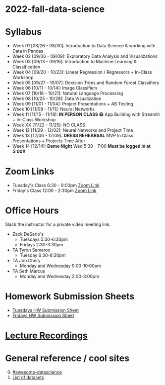 
# 2022-fall-data-science
# Syllabus 
-   Week 01 [08/26 - 08/30]: Introduction to Data Science & working with Data in Pandas
-   Week 02 [09/06 - 09/09]: Exploratory Data Analysis and Visualizations
-   Week 03 [09/13 - 09/16]: Introduction to Machine Learning & Classification
-   Week 04 [09/20 - 10/23]: Linear Regression / Regressors + In-Class Workshop 
-   Week 05 [09/27 - 10/07]: Decision Trees and Random Forest Classifiers
-   Week 06 [10/11 - 10/14]: Image Classifiers
-   Week 07 [10/18 - 10/21]: Natural Language Processing
-   Week 08 [10/25 - 10/28]: Data Visualization
-   Week 09 [11/01 - 11/04]: Project Presentations + AB Testing
-   Week 10 [11/08 - 11/11]: Neural Networks
-   Week 11 [11/15 - 11/18]: __IN PERSON CLASS :smiley:__ App Building with Streamlit + In-Class Workshop
-   Week XX [11/22 - 11/25]: NO CLASS
-   Week 12 [11/29 - 12/02]: Neural Networks and Project Time
-   Week 13 [12/06 - 12/09]: **DRESS REHEARSAL** MVP In Class Presentations + Projects Time After
-   Week 14 [12/14]: **Demo Night** Wed 5:30 - 7:00  **Must be logged in at 5:00!!** 

# Zoom Links
* Tuesday's Class 6:30 - 9:00pm [Zoom Link](
 https://us02web.zoom.us/j/89617243397?pwd=eUU0L2JWSVdzRU1qa3p3bVp6UFF4dz09)
* Friday's Class 12:00 - 2:30pm [Zoom Link](https://us02web.zoom.us/j/84582584674?pwd=NzB3aWkwNVlkdEZUUWhSK1lxcCtoZz09)

# Office Hours
Slack the instructor for a private video meeting link.
* Zack DeSario's 
	* Tuesdays 5:30-6:30pm
	* Fridays 2:30-3:30pm
* TA Tyron Samaroo
	* Tuesday 6:30-8:30pm
* TA Jon Chery
	* Monday and Wednesday 9:00-10:00pm
* TA Seth Marcus
	* Monday and Wednesday 2:00-3:00pm


# Homework Submission Sheets
* [Tuesdays HW Submission Sheet](https://docs.google.com/spreadsheets/d/1yI_pBTrMJlkdwTMEb3NpZvgGEvV3PEY0ioVjRFr4ZAw/edit?usp=sharing)
* [Fridays HW Submission Sheet](https://docs.google.com/spreadsheets/d/1Aqc558z5er5SgwdxHY98u1I1iRB2HThhqNZ_QWwwb5k/edit#gid=0)


# [Lecture Recordings](https://docs.google.com/document/d/1nZvvOw1MoLBC4cTHzaKR-B_LQM8uY8Ywpt_FY9ZXWyE/edit?usp=sharing)

# General reference / cool sites
0. [#awesome-datascience](https://github.com/academic/awesome-datascience)
0. [List of datasets](https://github.com/academic/awesome-datascience#datasets)

